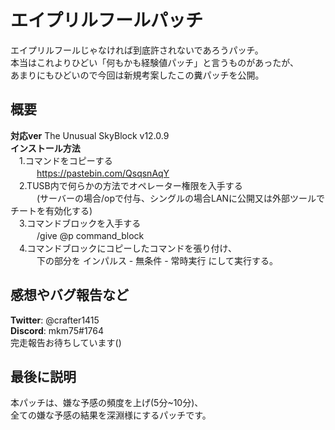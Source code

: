 # エイプリルフールパッチ

エイプリルフールじゃなければ到底許されないであろうパッチ。  
本当はこれよりひどい「何もかも経験値パッチ」と言うものがあったが、  
あまりにもひどいので今回は新規考案したこの糞パッチを公開。

## 概要

**対応ver** The Unusual SkyBlock v12.0.9  
**インストール方法**  
　1.コマンドをコピーする  
　　　https://pastebin.com/QsqsnAqY  
　2.TUSB内で何らかの方法でオペレーター権限を入手する  
　　　(サーバーの場合/opで付与、シングルの場合LANに公開又は外部ツールでチートを有効化する)  
　3.コマンドブロックを入手する  
　　　/give @p command_block  
　4.コマンドブロックにコピーしたコマンドを張り付け、  
　　　下の部分を インパルス - 無条件 - 常時実行 にして実行する。

## 感想やバグ報告など

**Twitter**: @crafter1415  
**Discord**: mkm75#1764  
完走報告お待ちしています()

## 最後に説明

本パッチは、嫌な予感の頻度を上げ(5分~10分)、  
全ての嫌な予感の結果を深淵様にするパッチです。
